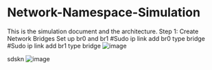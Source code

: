 # Network-Namespace-Simulation
This is the simulation document and the architecture.
Step 1: Create Network Bridges 
Set up br0 and br1
#Sudo ip link add br0 type bridge
#Sudo ip link add br1 type bridge
![image](https://github.com/user-attachments/assets/59991e8e-240b-4dbd-b0e8-a1c3c603a700)


sdskn
![image](https://github.com/user-attachments/assets/a4b16e8c-ece7-416d-9467-4d2a0103edb2)
